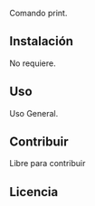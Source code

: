 Comando print.

## Instalación
No requiere.

## Uso
Uso General.

## Contribuir
Libre para contribuir

## Licencia
